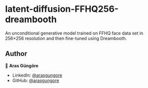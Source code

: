 # latent-diffusion-FFHQ256-dreambooth

An unconditional generative model trained on FFHQ face data set in 256×256 resolution and then fine-tuned using Dreambooth.



## Author

👤 **Aras Güngöre**

- LinkedIn: [@arasgungore](https://www.linkedin.com/in/arasgungore)
- GitHub: [@arasgungore](https://github.com/arasgungore)
